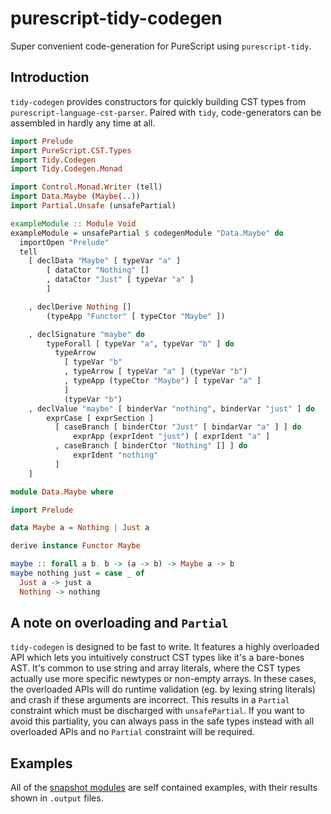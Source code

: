 # purescript-tidy-codegen

Super convenient code-generation for PureScript using `purescript-tidy`.

## Introduction

`tidy-codegen` provides constructors for quickly building CST types from
`purescript-language-cst-parser`. Paired with `tidy`, code-generators can
be assembled in hardly any time at all.

```purescript
import Prelude
import PureScript.CST.Types
import Tidy.Codegen
import Tidy.Codegen.Monad

import Control.Monad.Writer (tell)
import Data.Maybe (Maybe(..))
import Partial.Unsafe (unsafePartial)

exampleModule :: Module Void
exampleModule = unsafePartial $ codegenModule "Data.Maybe" do
  importOpen "Prelude"
  tell
    [ declData "Maybe" [ typeVar "a" ]
        [ dataCtor "Nothing" []
        , dataCtor "Just" [ typeVar "a" ]
        ]

    , declDerive Nothing []
        (typeApp "Functor" [ typeCtor "Maybe" ])

    , declSignature "maybe" do
        typeForall [ typeVar "a", typeVar "b" ] do
          typeArrow
            [ typeVar "b"
            , typeArrow [ typeVar "a" ] (typeVar "b")
            , typeApp (typeCtor "Maybe") [ typeVar "a" ]
            ]
            (typeVar "b")
    , declValue "maybe" [ binderVar "nothing", binderVar "just" ] do
        exprCase [ exprSection ]
          [ caseBranch [ binderCtor "Just" [ bindarVar "a" ] ] do
              exprApp (exprIdent "just") [ exprIdent "a" ]
          , caseBranch [ binderCtor "Nothing" [] ] do
              exprIdent "nothing"
          ]
    ]
```
```purescript
module Data.Maybe where

import Prelude

data Maybe a = Nothing | Just a

derive instance Functor Maybe

maybe :: forall a b. b -> (a -> b) -> Maybe a -> b
maybe nothing just = case _ of
  Just a -> just a
  Nothing -> nothing
```

## A note on overloading and `Partial`

`tidy-codegen` is designed to be fast to write. It features a highly overloaded
API which lets you intuitively construct CST types like it's a bare-bones AST.
It's common to use string and array literals, where the CST types actually use
more specific newtypes or non-empty arrays. In these cases, the overloaded APIs
will do runtime validation (eg. by lexing string literals) and crash if these
arguments are incorrect. This results in a `Partial` constraint which must be
discharged with `unsafePartial`. If you want to avoid this partiality, you can
always pass in the safe types instead with all overloaded APIs and no `Partial`
constraint will be required.

## Examples

All of the [snapshot modules](./test/snapshots) are self contained examples,
with their results shown in `.output` files.
